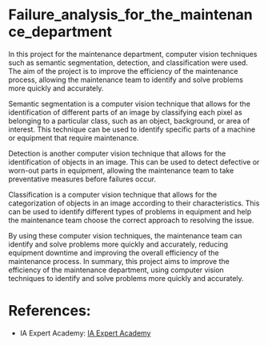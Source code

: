 # Failure_analysis_for_the_maintenance_department
In this project for the maintenance department, computer vision techniques such as semantic segmentation, detection, and classification were used. The aim of the project is to improve the efficiency of the maintenance process, allowing the maintenance team to identify and solve problems more quickly and accurately.

Semantic segmentation is a computer vision technique that allows for the identification of different parts of an image by classifying each pixel as belonging to a particular class, such as an object, background, or area of interest. This technique can be used to identify specific parts of a machine or equipment that require maintenance.

Detection is another computer vision technique that allows for the identification of objects in an image. This can be used to detect defective or worn-out parts in equipment, allowing the maintenance team to take preventative measures before failures occur.

Classification is a computer vision technique that allows for the categorization of objects in an image according to their characteristics. This can be used to identify different types of problems in equipment and help the maintenance team choose the correct approach to resolving the issue.

By using these computer vision techniques, the maintenance team can identify and solve problems more quickly and accurately, reducing equipment downtime and improving the overall efficiency of the maintenance process. In summary, this project aims to improve the efficiency of the maintenance department, using computer vision techniques to identify and solve problems more quickly and accurately.

# References:
* IA Expert Academy: [IA Expert Academy](https://iaexpert.academy/)
